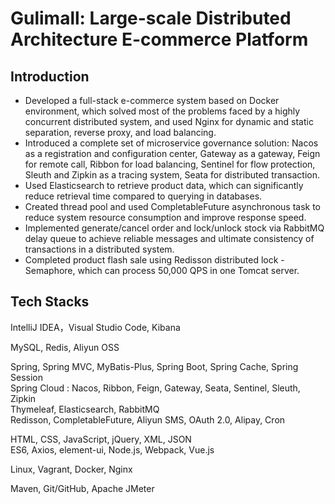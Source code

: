 # Gulimall: Large-scale Distributed Architecture E-commerce Platform

## Introduction
* Developed a full-stack e-commerce system based on Docker environment, which solved most of the problems faced by a highly concurrent distributed system, and used Nginx for dynamic and static separation, reverse proxy, and load balancing.
* Introduced a complete set of microservice governance solution: Nacos as a registration and configuration center, Gateway as a gateway, Feign for remote call, Ribbon for load balancing, Sentinel for flow protection, Sleuth and Zipkin as a tracing system, Seata for distributed transaction.
* Used Elasticsearch to retrieve product data, which can significantly reduce retrieval time compared to querying in databases.
* Created thread pool and used CompletableFuture asynchronous task to reduce system resource consumption and improve response speed.
* Implemented generate/cancel order and lock/unlock stock via RabbitMQ delay queue to achieve reliable messages and ultimate consistency of transactions in a distributed system.
* Completed product flash sale using Redisson distributed lock - Semaphore, which can process 50,000 QPS in one Tomcat server.

## Tech Stacks

IntelliJ IDEA，Visual Studio Code, Kibana

MySQL, Redis, Aliyun OSS

Spring, Spring MVC, MyBatis-Plus, Spring Boot, Spring Cache, Spring Session<br/>
Spring Cloud : Nacos, Ribbon, Feign, Gateway, Seata, Sentinel, Sleuth, Zipkin<br/>
Thymeleaf, Elasticsearch, RabbitMQ<br/>
Redisson, CompletableFuture, Aliyun SMS, OAuth 2.0, Alipay, Cron

HTML, CSS, JavaScript, jQuery, XML, JSON<br/>
ES6, Axios, element-ui, Node.js, Webpack, Vue.js

Linux, Vagrant, Docker, Nginx

Maven, Git/GitHub, Apache JMeter
